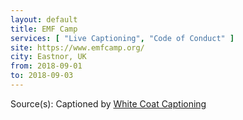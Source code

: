 ```yaml
---
layout: default
title: EMF Camp
services: [ "Live Captioning", "Code of Conduct" ]
site: https://www.emfcamp.org/
city: Eastnor, UK
from: 2018-09-01
to: 2018-09-03
---
```


Source(s): Captioned by [White Coat Captioning](http://www.whitecoatcaptioning.com/)